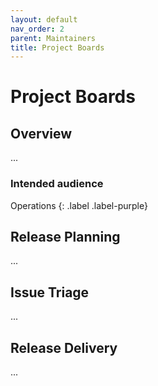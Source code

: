 ```yaml
---
layout: default
nav_order: 2
parent: Maintainers
title: Project Boards
---
```


# Project Boards


## Overview

...

### Intended audience

Operations
{: .label .label-purple}

## Release Planning

...

## Issue Triage

...

## Release Delivery

...
